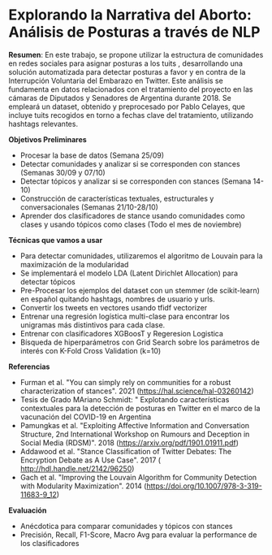 # Explorando la Narrativa del Aborto: Análisis de Posturas a través de NLP

**Resumen**: 
En este trabajo, se propone utilizar la estructura de comunidades en redes sociales para asignar posturas a los tuits , desarrollando una solución automatizada para detectar posturas a favor y en contra de la Interrupción Voluntaria del Embarazo en Twitter. Este análisis se fundamenta en datos relacionados con el tratamiento del proyecto en las cámaras de Diputados y Senadores de Argentina durante 2018. Se empleará un dataset, obtenido y preprocesado por Pablo Celayes, que incluye tuits recogidos en torno a fechas clave del tratamiento, utilizando hashtags relevantes.

**Objetivos Preliminares**
- Procesar la base de datos (Semana 25/09)
- Detectar comunidades y analizar si se corresponden con stances (Semanas 30/09 y 07/10)
- Detectar tópicos y analizar si se corresponden con stances (Semana 14-10)
- Construcción de  características textuales, estructurales y conversacionales (Semanas 21/10-28/10)
- Aprender dos clasificadores de stance usando comunidades como clases y usando tópicos como clases (Todo el mes de noviembre) 

**Técnicas que vamos a usar**

- Para detectar comunidades, utilizaremos el algoritmo de Louvain para  la maximización de la modularidad 
- Se implementará el modelo LDA (Latent Dirichlet Allocation) para detectar tópicos
- Pre-Procesar los ejemplos del dataset con un stemmer (de scikit-learn) en español quitando hashtags, nombres de usuario y urls.
- Convertir los tweets en vectores usando tfidf vectorizer
- Entrenar una regresión logística multi-clase para encontrar los unigramas más distintivos para cada clase.
- Entrenar con clasificadores XGBoosT y Regeresion Logistica
- Bísqueda de hiperparámetros con Grid Search sobre los parámetros de interés con K-Fold Cross Validation (k=10)

**Referencias**
 - Furman et al. "You can simply rely on communities for a robust characterization of stances". 2021 (https://hal.science/hal-03260142)
 - Tesis de Grado MAriano Schmidt: " Explotando características contextuales para la detección de posturas en Twitter en el marco de la vacunación del COVID-19 en Argentina
 - Pamungkas et al. "Exploiting Affective Information and Conversation Structure, 2nd International Workshop on Rumours and Deception in Social Media (RDSM)". 2018 (https://arxiv.org/pdf/1901.01911.pdf)
 - Addawood et al. "Stance Classification of Twitter Debates: The Encryption Debate as A Use Case". 2017 ( http://hdl.handle.net/2142/96250)
 - Gach et al. "Improving the Louvain Algorithm for Community Detection with Modularity Maximization". 2014 (https://doi.org/10.1007/978-3-319-11683-9_12)

 **Evaluación**
 - Anécdotica para comparar comunidades y tópicos con stances
 - Precisión, Recall, F1-Score, Macro Avg para evaluar la performance de los clasificadores

  
  



